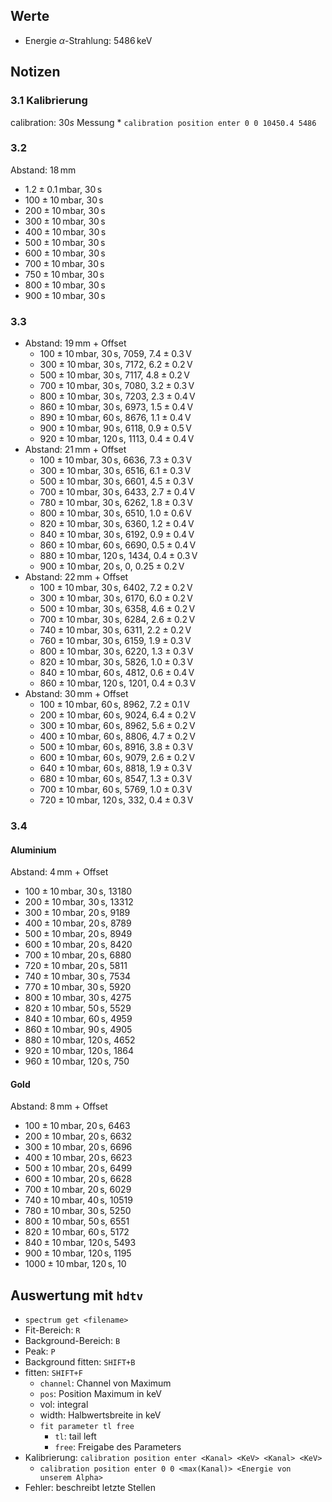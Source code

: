 ## Werte
* Energie $\alpha$-Strahlung: $5486\mathrm{\,keV}$

## Notizen
### 3.1 Kalibrierung
calibration: $30s$ Messung
	* `calibration position enter 0 0 10450.4 5486`

### 3.2
Abstand: $18\mathrm{\,mm}$
* $1.2\pm 0.1 \mathrm{\,mbar}$, $30\mathrm{\,s}$
* $100\pm 10 \mathrm{\,mbar}$, $30\mathrm{\,s}$
* $200\pm 10 \mathrm{\,mbar}$, $30\mathrm{\,s}$ 
* $300\pm 10 \mathrm{\,mbar}$, $30\mathrm{\,s}$ 
* $400\pm 10 \mathrm{\,mbar}$, $30\mathrm{\,s}$ 
* $500\pm 10 \mathrm{\,mbar}$, $30\mathrm{\,s}$ 
* $600\pm 10 \mathrm{\,mbar}$, $30\mathrm{\,s}$ 
* $700\pm 10 \mathrm{\,mbar}$, $30\mathrm{\,s}$ 
* $750\pm 10 \mathrm{\,mbar}$, $30\mathrm{\,s}$ 
* $800\pm 10 \mathrm{\,mbar}$, $30\mathrm{\,s}$ 
* $900\pm 10 \mathrm{\,mbar}$, $30\mathrm{\,s}$ 

### 3.3 
* Abstand: $19 \mathrm{\,mm}$ + Offset
	* $100\pm10 \mathrm{\,mbar}$, $30\mathrm{\,s}$, $7059$, $7.4\pm 0.3 \mathrm{\,V}$
	* $300\pm10 \mathrm{\,mbar}$, $30\mathrm{\,s}$, $7172$, $6.2\pm 0.2 \mathrm{\,V}$
	* $500\pm10 \mathrm{\,mbar}$, $30\mathrm{\,s}$, $7117$, $4.8\pm 0.2 \mathrm{\,V}$
	* $700\pm10 \mathrm{\,mbar}$, $30\mathrm{\,s}$, $7080$, $3.2\pm 0.3 \mathrm{\,V}$
	* $800\pm10 \mathrm{\,mbar}$, $30\mathrm{\,s}$, $7203$, $2.3\pm 0.4 \mathrm{\,V}$
	* $860\pm10 \mathrm{\,mbar}$, $30\mathrm{\,s}$, $6973$, $1.5\pm 0.4 \mathrm{\,V}$
	* $890\pm10 \mathrm{\,mbar}$, $60\mathrm{\,s}$, $8676$, $1.1\pm 0.4 \mathrm{\,V}$
	* $900\pm10 \mathrm{\,mbar}$, $90\mathrm{\,s}$, $6118$, $0.9\pm 0.5 \mathrm{\,V}$
	* $920\pm10 \mathrm{\,mbar}$, $120\mathrm{\,s}$, $1113$, $0.4\pm 0.4 \mathrm{\,V}$
* Abstand: $21 \mathrm{\,mm}$ + Offset
	* $100\pm10 \mathrm{\,mbar}$, $30\mathrm{\,s}$, $6636$, $7.3\pm 0.3 \mathrm{\,V}$
	* $300\pm10 \mathrm{\,mbar}$, $30\mathrm{\,s}$, $6516$, $6.1\pm 0.3 \mathrm{\,V}$
	* $500\pm10 \mathrm{\,mbar}$, $30\mathrm{\,s}$, $6601$, $4.5\pm 0.3 \mathrm{\,V}$
	* $700\pm10 \mathrm{\,mbar}$, $30\mathrm{\,s}$, $6433$, $2.7\pm 0.4 \mathrm{\,V}$
	* $780\pm10 \mathrm{\,mbar}$, $30\mathrm{\,s}$, $6262$, $1.8\pm 0.3 \mathrm{\,V}$
	* $800\pm10 \mathrm{\,mbar}$, $30\mathrm{\,s}$, $6510$, $1.0\pm 0.6 \mathrm{\,V}$
	* $820\pm10 \mathrm{\,mbar}$, $30\mathrm{\,s}$, $6360$, $1.2\pm 0.4 \mathrm{\,V}$
	* $840\pm10 \mathrm{\,mbar}$, $30\mathrm{\,s}$, $6192$, $0.9\pm 0.4 \mathrm{\,V}$
	* $860\pm10 \mathrm{\,mbar}$, $60\mathrm{\,s}$, $6690$, $0.5\pm 0.4 \mathrm{\,V}$
	* $880\pm10 \mathrm{\,mbar}$, $120\mathrm{\,s}$, $1434$, $0.4\pm 0.3 \mathrm{\,V}$
	* $900\pm10 \mathrm{\,mbar}$, $20\mathrm{\,s}$, $0$, $0.25\pm 0.2 \mathrm{\,V}$
* Abstand: $22 \mathrm{\,mm}$ + Offset
	* $100\pm10 \mathrm{\,mbar}$, $30\mathrm{\,s}$, $6402$, $7.2\pm 0.2 \mathrm{\,V}$
	* $300\pm10 \mathrm{\,mbar}$, $30\mathrm{\,s}$, $6170$, $6.0\pm 0.2 \mathrm{\,V}$
	* $500\pm10 \mathrm{\,mbar}$, $30\mathrm{\,s}$, $6358$, $4.6\pm 0.2 \mathrm{\,V}$
	* $700\pm10 \mathrm{\,mbar}$, $30\mathrm{\,s}$, $6284$, $2.6\pm 0.2 \mathrm{\,V}$
	* $740\pm10 \mathrm{\,mbar}$, $30\mathrm{\,s}$, $6311$, $2.2\pm 0.2 \mathrm{\,V}$
	* $760\pm10 \mathrm{\,mbar}$, $30\mathrm{\,s}$, $6159$, $1.9\pm 0.3 \mathrm{\,V}$
	* $800\pm10 \mathrm{\,mbar}$, $30\mathrm{\,s}$, $6220$, $1.3\pm 0.3 \mathrm{\,V}$
	* $820\pm10 \mathrm{\,mbar}$, $30\mathrm{\,s}$, $5826$, $1.0\pm 0.3 \mathrm{\,V}$
	* $840\pm10 \mathrm{\,mbar}$, $60\mathrm{\,s}$, $4812$, $0.6\pm 0.4 \mathrm{\,V}$
	* $860\pm10 \mathrm{\,mbar}$, $120\mathrm{\,s}$, $1201$, $0.4\pm 0.3 \mathrm{\,V}$
* Abstand: $30 \mathrm{\,mm}$ + Offset
	* $100\pm10 \mathrm{\,mbar}$, $60\mathrm{\,s}$, $8962$, $7.2\pm 0.1 \mathrm{\,V}$
	* $200\pm10 \mathrm{\,mbar}$, $60\mathrm{\,s}$, $9024$, $6.4\pm 0.2 \mathrm{\,V}$
	* $300\pm10 \mathrm{\,mbar}$, $60\mathrm{\,s}$, $8962$, $5.6\pm 0.2 \mathrm{\,V}$
	* $400\pm10 \mathrm{\,mbar}$, $60\mathrm{\,s}$, $8806$, $4.7\pm 0.2 \mathrm{\,V}$
	* $500\pm10 \mathrm{\,mbar}$, $60\mathrm{\,s}$, $8916$, $3.8\pm 0.3 \mathrm{\,V}$
	* $600\pm10 \mathrm{\,mbar}$, $60\mathrm{\,s}$, $9079$, $2.6\pm 0.2 \mathrm{\,V}$
	* $640\pm10 \mathrm{\,mbar}$, $60\mathrm{\,s}$, $8818$, $1.9\pm 0.3 \mathrm{\,V}$
	* $680\pm10 \mathrm{\,mbar}$, $60\mathrm{\,s}$, $8547$, $1.3\pm 0.3 \mathrm{\,V}$
	* $700\pm10 \mathrm{\,mbar}$, $60\mathrm{\,s}$, $5769$, $1.0\pm 0.3 \mathrm{\,V}$
	* $720\pm10 \mathrm{\,mbar}$, $120\mathrm{\,s}$, $332$, $0.4\pm 0.3 \mathrm{\,V}$

### 3.4
#### Aluminium
Abstand: $4 \mathrm{\,mm}$ + Offset
* $100\pm10 \mathrm{\,mbar}$, $30\mathrm{\,s}$, $13180$
* $200\pm10 \mathrm{\,mbar}$, $30\mathrm{\,s}$, $13312$
* $300\pm10 \mathrm{\,mbar}$, $20\mathrm{\,s}$, $9189$
* $400\pm10 \mathrm{\,mbar}$, $20\mathrm{\,s}$, $8789$
* $500\pm10 \mathrm{\,mbar}$, $20\mathrm{\,s}$, $8949$
* $600\pm10 \mathrm{\,mbar}$, $20\mathrm{\,s}$, $8420$
* $700\pm10 \mathrm{\,mbar}$, $20\mathrm{\,s}$, $6880$
* $720\pm10 \mathrm{\,mbar}$, $20\mathrm{\,s}$, $5811$
* $740\pm10 \mathrm{\,mbar}$, $30\mathrm{\,s}$, $7534$
* $770\pm10 \mathrm{\,mbar}$, $30\mathrm{\,s}$, $5920$
* $800\pm10 \mathrm{\,mbar}$, $30\mathrm{\,s}$, $4275$
* $820\pm10 \mathrm{\,mbar}$, $50\mathrm{\,s}$, $5529$
* $840\pm10 \mathrm{\,mbar}$, $60\mathrm{\,s}$, $4959$
* $860\pm10 \mathrm{\,mbar}$, $90\mathrm{\,s}$, $4905$
* $880\pm10 \mathrm{\,mbar}$, $120\mathrm{\,s}$, $4652$
* $920\pm10 \mathrm{\,mbar}$, $120\mathrm{\,s}$, $1864$
* $960\pm10 \mathrm{\,mbar}$, $120\mathrm{\,s}$, $750$

#### Gold
Abstand: $8 \mathrm{\,mm}$ + Offset
* $100\pm10 \mathrm{\,mbar}$, $20\mathrm{\,s}$, $6463$
* $200\pm10 \mathrm{\,mbar}$, $20\mathrm{\,s}$, $6632$
* $300\pm10 \mathrm{\,mbar}$, $20\mathrm{\,s}$, $6696$
* $400\pm10 \mathrm{\,mbar}$, $20\mathrm{\,s}$, $6623$
* $500\pm10 \mathrm{\,mbar}$, $20\mathrm{\,s}$, $6499$
* $600\pm10 \mathrm{\,mbar}$, $20\mathrm{\,s}$, $6628$
* $700\pm10 \mathrm{\,mbar}$, $20\mathrm{\,s}$, $6029$
* $740\pm10 \mathrm{\,mbar}$, $40\mathrm{\,s}$, $10519$
* $780\pm10 \mathrm{\,mbar}$, $30\mathrm{\,s}$, $5250$
* $800\pm10 \mathrm{\,mbar}$, $50\mathrm{\,s}$, $6551$
* $820\pm10 \mathrm{\,mbar}$, $60\mathrm{\,s}$, $5172$
* $840\pm10 \mathrm{\,mbar}$, $120\mathrm{\,s}$, $5493$
* $900\pm10 \mathrm{\,mbar}$, $120\mathrm{\,s}$, $1195$
* $1000\pm10 \mathrm{\,mbar}$, $120\mathrm{\,s}$, $10$

## Auswertung mit `hdtv`
* `spectrum get <filename>`
* Fit-Bereich: `R`
* Background-Bereich: `B`
* Peak: `P`
* Background fitten: `SHIFT+B`
* fitten: `SHIFT+F`
	* `channel`: Channel von Maximum
	* `pos`: Position Maximum in keV
	* vol: integral
	* width: Halbwertsbreite in keV
	* `fit parameter tl free`
		* `tl`: tail left
		* `free`: Freigabe des Parameters
* Kalibrierung: `calibration position enter <Kanal> <KeV> <Kanal> <KeV>`
	* `calibration position enter 0 0 <max(Kanal)> <Energie von unserem Alpha>`
* Fehler: beschreibt letzte Stellen
